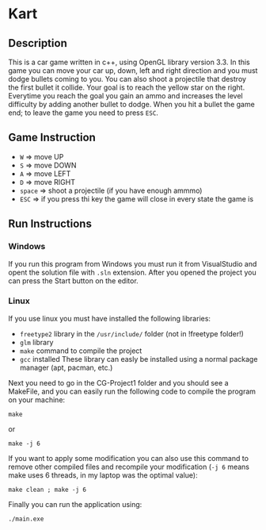 # Kart

## Description
This is a car game written in c++, using OpenGL library version 3.3.
In this game you can move your car up, down, left and right direction and you must dodge bullets coming to you.
You can also shoot a projectile that destroy the first bullet it collide.
Your goal is to reach the yellow star on the right.
Everytime you reach the goal you gain an ammo and increases the level difficulty by adding another bullet to dodge.
When you hit a bullet the game end; to leave the game you need to press `ESC`.

## Game Instruction
 - `W` => move UP
 - `S` => move DOWN
 - `A` => move LEFT
 - `D` => move RIGHT
 - `space` => shoot a projectile (if you have enough ammmo)
 - `ESC` => if you press thi key the game will close in every state the game is

## Run Instructions
### Windows

If you run this program from Windows you must run it from VisualStudio and opent the solution file with `.sln` extension.
After you opened the project you can press the Start button on the editor.

### Linux

If you use linux you must have installed the following libraries:
 - `freetype2` library in the `/usr/include/` folder (not in !freetype folder!)
 - `glm` library
 - `make` command to compile the project
 - `gcc` installed
These library can easly be installed using a normal package manager (apt, pacman, etc.)

Next you need to go in the CG-Project1 folder and you should see a MakeFile, and you can easily run the following code to compile the program on your machine:
```
make
```
or
```
make -j 6
```
If you want to apply some modification you can also use this command to remove other compiled files and recompile your modification (`-j 6` means make uses 6 threads, in my laptop was the optimal value):
```
make clean ; make -j 6
```
Finally you can run the application using:
```
./main.exe
```
